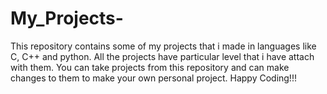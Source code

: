 # My_Projects-
This repository contains some of my projects that i made in languages  like C, C++ and python. All the projects have particular level that i have attach with them. You can take projects from this repository and can make changes to them to make your own personal project.
Happy Coding!!! 

